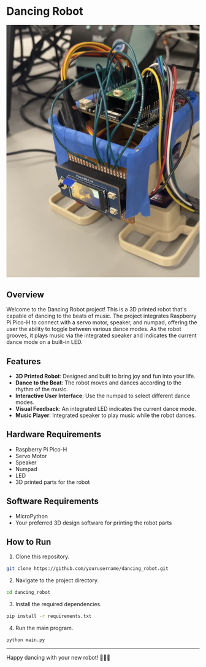 # Dancing Robot

![Dancing Robot](https://github.com/afahimi/Dancing-Robot/blob/main/DancingRobot.jpg)

## Overview
Welcome to the Dancing Robot project! This is a 3D printed robot that's capable of dancing to the beats of music. The project integrates Raspberry Pi Pico-H to connect with a servo motor, speaker, and numpad, offering the user the ability to toggle between various dance modes. As the robot grooves, it plays music via the integrated speaker and indicates the current dance mode on a built-in LED. 

## Features

- **3D Printed Robot**: Designed and built to bring joy and fun into your life.
- **Dance to the Beat**: The robot moves and dances according to the rhythm of the music.
- **Interactive User Interface**: Use the numpad to select different dance modes.
- **Visual Feedback**: An integrated LED indicates the current dance mode.
- **Music Player**: Integrated speaker to play music while the robot dances.

## Hardware Requirements

- Raspberry Pi Pico-H
- Servo Motor
- Speaker
- Numpad
- LED
- 3D printed parts for the robot

## Software Requirements

- MicroPython
- Your preferred 3D design software for printing the robot parts

## How to Run

1. Clone this repository.
```bash
git clone https://github.com/yourusername/dancing_robot.git
```
2. Navigate to the project directory.
```bash
cd dancing_robot
```
3. Install the required dependencies.
```bash
pip install -r requirements.txt
```
4. Run the main program.
```bash
python main.py
```

---

Happy dancing with your new robot! 🕺🎵🤖
